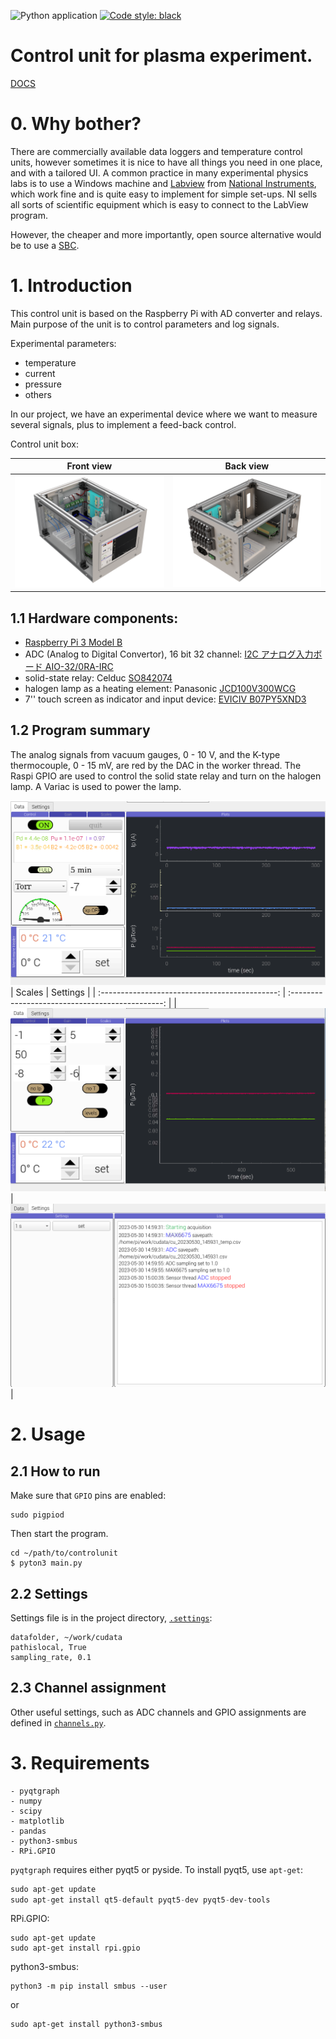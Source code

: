 ![Python application](https://github.com/queezz/ControlUnit/workflows/Python%20application/badge.svg)
[![Code style: black](https://img.shields.io/badge/code%20style-black-000000.svg)](https://github.com/psf/black)

# Control unit for plasma experiment.
[DOCS](https://queezz.github.io/ControlUnit/)
# 0. Why bother?

There are commercially available data loggers and temperature control units, however sometimes it is nice to have all things you need in one place, and with a tailored UI. A common practice in many experimental physics labs is to use a Windows machine and [Labview](https://en.wikipedia.org/wiki/LabVIEW) from [National Instruments](https://en.wikipedia.org/wiki/National_Instruments), which work fine and is quite easy to implement for simple set-ups. NI sells all sorts of scientific equipment which is easy to connect to the LabView program.



However, the cheaper and more importantly, open source alternative would be to use  a [SBC](https://en.wikipedia.org/wiki/Single-board_computer).



# 1. Introduction

This control unit is based on the Raspberry Pi with AD converter and relays. Main purpose of the unit is to control parameters and log signals.



Experimental parameters:

- temperature
- current
- pressure
- others



In our project, we have an experimental device where we want to measure several signals, plus to implement a feed-back control.



Control unit box:

| Front view                       | Back view                        |
| -------------------------------- | -------------------------------- |
| ![UI](images/ControlBlock_2.png) | ![UI](images/ControlBlock_1.png) |



## 1.1 Hardware components:

- [Raspberry Pi 3 Model B](https://www.raspberrypi.org/products/raspberry-pi-3-model-b/)
- ADC (Analog to Digital Convertor), 16 bit 32 channel: [I2C アナログ入力ボード AIO-32/0RA-IRC](https://www.y2c.co.jp/i2c-r/aio-32-0ra-irc/)
- solid-state relay: Celduc [SO842074](https://docs.rs-online.com/4deb/0900766b8050bf44.pdf)
- halogen lamp as a heating element: Panasonic [JCD100V300WCG](https://www2.panasonic.biz/scvb/a2A/opnItemDetail?use_obligation=scva&contents_view_flg=1&catalog_view_flg=1&item_cd=JCD100V300WCG&item_no=JCD100V300WCG&b_cd=101&hinban_kbn=1&s_hinban_key=JCD100V300WCG&s_end_flg=&vcata_flg=1)
- 7'' touch screen as indicator and input device: [EVICIV B07PY5XND3](https://www.amazon.com/Eviciv-Portable-Monitor-Display-1024X600/dp/B07L6WT77H?ref_=ast_sto_dp&th=1&psc=1)



## 1.2 Program summary

The analog signals from vacuum gauges, 0 - 10 V, and the K-type thermocouple, 0 - 15 mV, are red by the DAC in the worker thread. The Raspi GPIO are used to control the solid state relay and turn on the halogen lamp. A Variac is used to power the lamp.


![UI](images/app_screenshot_v0.2.0.png) 
|                     Scales                     |                     Settings                     |
| :--------------------------------------------: | :----------------------------------------------: |
| ![UI](images/app_screenshot_v0.2.0_scales.png) | ![UI](images/app_screenshot_v0.2.0_settings.png) |


# 2. Usage

## 2.1 How to run
Make sure that `GPIO` pins are enabled:
```shell
sudo pigpiod
```
Then start the program.
```shell
cd ~/path/to/controlunit
$ pyton3 main.py
```

## 2.2 Settings

Settings file is in the project directory, [`.settings`](./controlunit/.settings):

```
datafolder, ~/work/cudata
pathislocal, True
sampling_rate, 0.1
```
## 2.3 Channel assignment
Other useful settings, such as ADC channels and GPIO assignments are defined in [`channels.py`](./controlunit/channels.py).



# 3. Requirements

```
- pyqtgraph
- numpy
- scipy
- matplotlib
- pandas
- python3-smbus
- RPi.GPIO
```

`pyqtgraph` requires either pyqt5 or pyside. To install pyqt5, use `apt-get`:

```py
sudo apt-get update
sudo apt-get install qt5-default pyqt5-dev pyqt5-dev-tools
```

RPi.GPIO:

```
sudo apt-get update
sudo apt-get install rpi.gpio
```

python3-smbus:

```
python3 -m pip install smbus --user
```

or

```
sudo apt-get install python3-smbus
```
